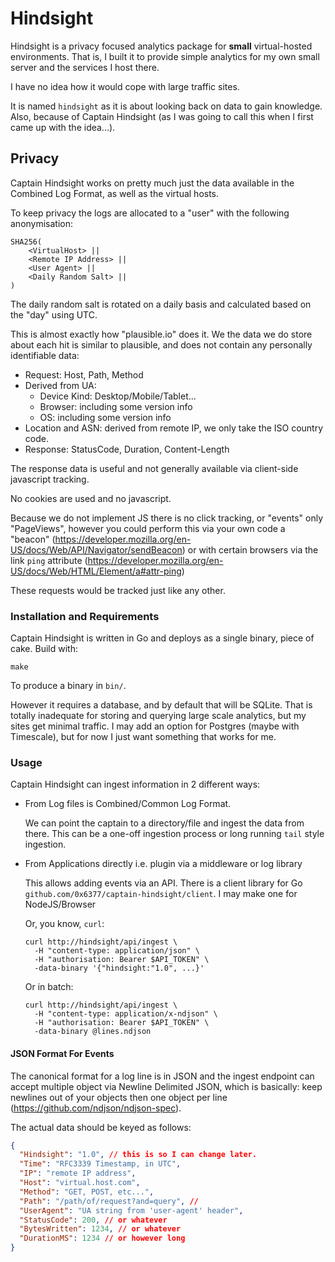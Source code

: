 # Hindsight

Hindsight is a privacy focused analytics package for **small** virtual-hosted environments. That is, I built it to provide simple analytics for my own small server and the services I host there.

I have no idea how it would cope with large traffic sites.

It is named `hindsight` as it is about looking back on data to gain knowledge. Also, because of Captain Hindsight (as I was going to call this when I first came up with the idea...).

## Privacy

Captain Hindsight works on pretty much just the data available in the Combined Log Format, as well as the virtual hosts.

To keep privacy the logs are allocated to a "user" with the following anonymisation:

```
SHA256(
    <VirtualHost> ||
    <Remote IP Address> ||
    <User Agent> ||
    <Daily Random Salt> ||
)
```

The daily random salt is rotated on a daily basis and calculated based on the "day" using UTC.

This is almost exactly how "plausible.io" does it. We the data we do store about each hit is similar to plausible, and does not contain any personally identifiable data:

- Request: Host, Path, Method
- Derived from UA:
  - Device Kind: Desktop/Mobile/Tablet...
  - Browser: including some version info
  - OS: including some version info
- Location and ASN: derived from remote IP, we only take the ISO country code.
- Response: StatusCode, Duration, Content-Length

The response data is useful and not generally available via client-side javascript tracking.

No cookies are used and no javascript.

Because we do not implement JS there is no click tracking, or "events" only "PageViews", however you could perform this via your own code a "beacon" (https://developer.mozilla.org/en-US/docs/Web/API/Navigator/sendBeacon) or with certain browsers via the link `ping` attribute (https://developer.mozilla.org/en-US/docs/Web/HTML/Element/a#attr-ping)

These requests would be tracked just like any other.

### Installation and Requirements

Captain Hindsight is written in Go and deploys as a single binary, piece of cake. Build with:

```
make
```

To produce a binary in `bin/`.

However it requires a database, and by default that will be SQLite. That is totally inadequate for storing and querying large scale analytics, but my sites get minimal traffic. I may add an option for Postgres (maybe with Timescale), but for now I just want something that works for me.

### Usage

Captain Hindsight can ingest information in 2 different ways:

- From Log files is Combined/Common Log Format.

  We can point the captain to a directory/file and ingest the
  data from there. This can be a one-off ingestion process or
  long running `tail` style ingestion.

- From Applications directly i.e. plugin via a middleware or log library

  This allows adding events via an API. There is a client library
  for Go `github.com/0x6377/captain-hindsight/client`. I may make
  one for NodeJS/Browser

  Or, you know, `curl`:

  ```
  curl http://hindsight/api/ingest \
    -H "content-type: application/json" \
    -H "authorisation: Bearer $API_TOKEN" \
    -data-binary '{"hindsight:"1.0", ...}'
  ```

  Or in batch:

  ```
  curl http://hindsight/api/ingest \
    -H "content-type: application/x-ndjson" \
    -H "authorisation: Bearer $API_TOKEN" \
    -data-binary @lines.ndjson
  ```

#### JSON Format For Events

The canonical format for a log line is in JSON and the ingest endpoint can accept multiple object via Newline Delimited JSON, which is basically: keep newlines out of your objects then one object per line (https://github.com/ndjson/ndjson-spec).

The actual data should be keyed as follows:

```json
{
  "Hindsight": "1.0", // this is so I can change later.
  "Time": "RFC3339 Timestamp, in UTC",
  "IP": "remote IP address",
  "Host": "virtual.host.com",
  "Method": "GET, POST, etc...",
  "Path": "/path/of/request?and=query", //
  "UserAgent": "UA string from 'user-agent' header",
  "StatusCode": 200, // or whatever
  "BytesWritten": 1234, // or whatever
  "DurationMS": 1234 // or however long
}
```
